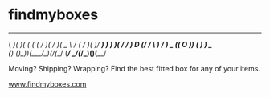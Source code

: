 # findmyboxes

 ____  __  __ _  ____  _  _  _  _  ____   __  _  _  ____  ____ 
(  __)(  )(  ( \(    \( \/ )( \/ )(  _ \ /  \( \/ )(  __)/ ___)
 ) _)  )( /    / ) D (/ \/ \ )  /  ) _ ((  O ))  (  ) _) \___ \
(__)  (__)\_)__)(____/\_)(_/(__/  (____/ \__/(_/\_)(____)(____/


Moving? Shipping? Wrapping? Find the best fitted box for any of your items.


www.findmyboxes.com
